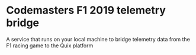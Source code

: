 # Codemasters F1 2019 telemetry bridge
A service that runs on your local machine to bridge telemetry data from the F1 racing game to the Quix platform
